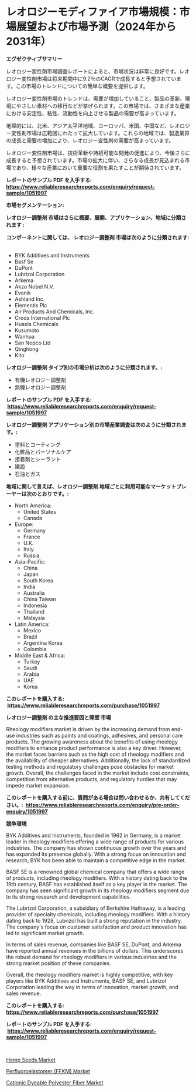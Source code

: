 <p><h1>レオロジーモディファイア市場規模：市場展望および市場予測（2024年から2031年）</h1></p><p><strong>エグゼクティブサマリー</strong></p>
<p><p>レオロジー変性剤市場調査レポートによると、市場状況は非常に良好です。レオロジー変性剤市場は将来期間中に9.2％のCAGRで成長すると予想されています。この市場のトレンドについての簡単な概要を提供します。</p><p>レオロジー変性剤市場のトレンドは、需要が増加していること、製品の革新、環境にやさしい素材への移行などが挙げられます。この市場では、さまざまな産業における安定性、粘性、流動性を向上させる製品の需要が高まっています。</p><p>地理的には、北米、アジア太平洋地域、ヨーロッパ、米国、中国など、レオロジー変性剤市場は広範囲にわたって拡大しています。これらの地域では、製造業界の成長と需要の増加により、レオロジー変性剤の需要が高まっています。</p><p>レオロジー変性剤市場は、技術革新や持続可能な開発の促進により、今後さらに成長すると予想されています。市場の拡大に伴い、さらなる成長が見込まれる市場であり、様々な産業において重要な役割を果たすことが期待されています。</p></p>
<p><strong>レポートのサンプル PDF を入手する: <a href="https://www.reliableresearchreports.com/enquiry/request-sample/1051997">https://www.reliableresearchreports.com/enquiry/request-sample/1051997</a></strong></p>
<p><strong>市場セグメンテーション:</strong></p>
<p><strong> レオロジー調整剤 市場はさらに概要、展開、アプリケーション、地域に分類されます :</strong></p>
<p><strong>コンポーネントに関しては、 レオロジー調整剤 市場は次のように分類されます: &nbsp;</strong></p>
<p><ul><li>BYK Additives and Instruments</li><li>Basf Se</li><li>DuPont</li><li>Lubrizol Corporation</li><li>Arkema</li><li>Akzo Nobel N.V.</li><li>Evonik</li><li>Ashland Inc.</li><li>Elementis Plc</li><li>Air Products And Chemicals, Inc.</li><li>Croda International Plc</li><li>Huaxia Chemicals</li><li>Kusumoto</li><li>Wanhua</li><li>San Nopco Ltd</li><li>Qinghong</li><li>Kito</li></ul></p>
<p><strong> レオロジー調整剤 タイプ別の市場分析は次のように分類されます。:</strong></p>
<p><ul><li>有機レオロジー調整剤</li><li>無機レオロジー調整剤</li></ul></p>
<p><strong>レポートのサンプル PDF を入手する: &nbsp;<a href="https://www.reliableresearchreports.com/enquiry/request-sample/1051997">https://www.reliableresearchreports.com/enquiry/request-sample/1051997</a></strong></p>
<p><strong> レオロジー調整剤 アプリケーション別の市場産業調査は次のように分類されます。:</strong></p>
<p><ul><li>塗料とコーティング</li><li>化粧品とパーソナルケア</li><li>接着剤とシーラント</li><li>建設</li><li>石油とガス</li></ul></p>
<p><strong>地域に関して言えば、レオロジー調整剤 地域ごとに利用可能なマーケットプレーヤーは次のとおりです。:</strong></p>
<p><ul>
    <li>
        North America:
        <ul>
            <li>United States</li>
            <li>Canada</li>
        </ul>
    </li>
    <li>
        Europe:
        <ul>
            <li>Germany</li>
            <li>France</li>
            <li>U.K.</li>
            <li>Italy</li>
            <li>Russia</li>
        </ul>
    </li>
    <li>
        Asia-Pacific:
        <ul>
            <li>China</li>
            <li>Japan</li>
            <li>South Korea</li>
            <li>India</li>
            <li>Australia</li>
            <li>China Taiwan</li>
            <li>Indonesia</li>
            <li>Thailand</li>
            <li>Malaysia</li>
        </ul>
    </li>
    <li>
        Latin America:
        <ul>
            <li>Mexico</li>
            <li>Brazil</li>
            <li>Argentina Korea</li>
            <li>Colombia</li>
        </ul>
    </li>
    <li>
        Middle East & Africa:
        <ul>
            <li>Turkey</li>
            <li>Saudi</li>
            <li>Arabia</li>
            <li>UAE</li>
            <li>Korea</li>
        </ul>
    </li>
    </ul></p>
<p><strong>このレポートを購入する: &nbsp;<a href="https://www.reliableresearchreports.com/purchase/1051997">https://www.reliableresearchreports.com/purchase/1051997</a></strong></p>
<p><strong>レオロジー調整剤 の主な推進要因と障壁 市場</strong></p>
<p><p>Rheology modifiers market is driven by the increasing demand from end-use industries such as paints and coatings, adhesives, and personal care products. The growing awareness about the benefits of using rheology modifiers to enhance product performance is also a key driver. However, the market faces barriers such as the high cost of rheology modifiers and the availability of cheaper alternatives. Additionally, the lack of standardized testing methods and regulatory challenges pose obstacles for market growth. Overall, the challenges faced in the market include cost constraints, competition from alternative products, and regulatory hurdles that may impede market expansion.</p></p>
<p><strong>このレポートを購入する前に、質問がある場合は問い合わせるか、共有してください。:&nbsp; <a href="https://www.reliableresearchreports.com/enquiry/pre-order-enquiry/1051997">https://www.reliableresearchreports.com/enquiry/pre-order-enquiry/1051997</a></strong></p>
<p><strong>競争環境</strong></p>
<p><p>BYK Additives and Instruments, founded in 1962 in Germany, is a market leader in rheology modifiers offering a wide range of products for various industries. The company has shown continuous growth over the years and has expanded its presence globally. With a strong focus on innovation and research, BYK has been able to maintain a competitive edge in the market.</p><p>BASF SE is a renowned global chemical company that offers a wide range of products, including rheology modifiers. With a history dating back to the 19th century, BASF has established itself as a key player in the market. The company has seen significant growth in its rheology modifiers segment due to its strong research and development capabilities.</p><p>The Lubrizol Corporation, a subsidiary of Berkshire Hathaway, is a leading provider of specialty chemicals, including rheology modifiers. With a history dating back to 1928, Lubrizol has built a strong reputation in the industry. The company's focus on customer satisfaction and product innovation has led to significant market growth.</p><p>In terms of sales revenue, companies like BASF SE, DuPont, and Arkema have reported annual revenues in the billions of dollars. This underscores the robust demand for rheology modifiers in various industries and the strong market position of these companies.</p><p>Overall, the rheology modifiers market is highly competitive, with key players like BYK Additives and Instruments, BASF SE, and Lubrizol Corporation leading the way in terms of innovation, market growth, and sales revenue.</p></p>
<p><strong>このレポートを購入する: &nbsp; <a href="https://www.reliableresearchreports.com/purchase/1051997">https://www.reliableresearchreports.com/purchase/1051997</a></strong></p>
<p><strong>レポートのサンプル PDF を入手する: &nbsp;<a href="https://www.reliableresearchreports.com/enquiry/request-sample/1051997">https://www.reliableresearchreports.com/enquiry/request-sample/1051997</a></strong><strong></strong></p>
<p>&nbsp;</p>
<p><p><a href="https://view.publitas.com/reportprime-1/hemp-seeds-market-insights-market-players-and-forecast-till-2030/">Hemp Seeds Market</a></p><p><a href="https://view.publitas.com/reportprime-1/global-perfluoroelastomer-ffkm-market-by-types-applications-and-major-players-with-regional-growth-rate-analysis-and-development-situation-from-2023-to-2030/">Perfluoroelastomer (FFKM) Market</a></p><p><a href="https://view.publitas.com/reportprime-1/decoding-the-cationic-dyeable-polyester-fiber-market-a-deep-dive-into-the-latest-market-trends-market-segmentation-and-competitive-analysis/">Cationic Dyeable Polyester Fiber Market</a></p></p>